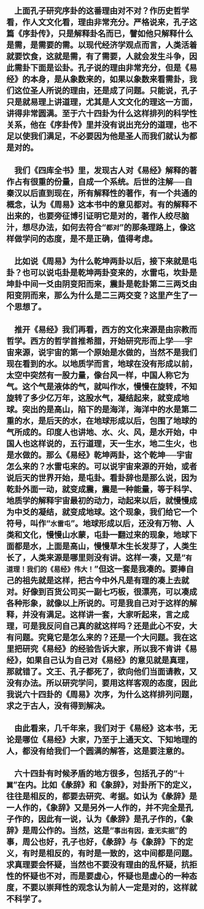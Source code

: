 &emsp;上面孔子研究序卦的这番理由对不对？作历史哲学看，作人文文化看，理由非常充分。严格说来，孔子这篇《序卦传》，只是解释卦名而已，譬如他只解释什么是需，是需要的需。以现代经济学观点而言，人类活着就要饮食，这就是需，有了需要，人就会发生斗争，因此需卦下面是讼卦。孔子说的理由非常充分，但是《易经》的本身，是从象数来的，如果以象数来看需卦，我们这位圣人所说的理由，还是成了问题。只能说，孔子只是就易理上讲道理，尤其是人文文化的理这一方面，讲得非常圆满。至于六十四卦为什么这样排列的科学性关系，他在《序卦传》里并没有说出充分的道理，也不足以使我们满足，不必要因为他是圣人而我们就认为都是对的。
---
&emsp;我们《四库全书》里，发现古人对《易经》解释的著作占有很重的份量，自成一个系统。后世的注解──自秦汉以后直到现在，所有解释性的著作，有一个共通的概念，认为《周易》这本书中的意见都对。有的解释不出来的，也要旁征博引证明它是对的，著作人绞尽脑汁，想尽办法，如何去符合“``都对``”的那条理路上，像这样做学问的态度，是不是正确，值得考虑。
---
&emsp;比如说《周易》为什么乾坤两卦以后，接下来就是屯卦？也可以说屯卦是乾坤两卦变来的，水雷屯，坎卦是坤卦中间一爻由阴变阳而来，震卦是乾卦第二三两爻由阳变阴而来，那么为什么是二三两交变？这里产生了一个思想了。
---
&emsp;推开《易经》我们再看，西方的文化来源是由宗教而哲学。西方的哲学首推希腊，开始研究形而上学──宇宙来源，说宇宙的第一个原始是水做的，当然不是我们现在看到的水。以地质学而言，地球在没有形成以前，太空中突然有一股力量，像台风一样，中国人称它为气。这个气是液体的气，就叫作水，慢慢在旋转，不知旋转了多少亿万年，这股水气，凝结起来，就变成地球。突出的是高山，陷下的是海洋，海洋中的水是第二重的水，是后天的水，在地球形成以后，包围了地球的气所成的。印度人也讲地、水、火、风，是水开始，中国人也这样说的，五行道理，天一生水，地二生火，也是水做的。那么《易经》乾坤两卦，这个乾坤──宇宙怎么来的？水雷屯来的。可以说宇宙来源的开始，或者说后天的世界开始，是屯卦。看卦辞也是那么说，因为乾卦外面一动，就变成震，震是一种能量，等于科学、地质学的解释宇宙最初的动力，动起来以后，就慢慢成为中爻的凝结，就变成地球。这个现象，我们给它一个符号，叫作“``水雷屯``”。地球形成以后，还没有万物、人类和文化，慢慢山水蒙，屯卦一翻过来的现象，地球下面都是水，上面是高山，慢慢草木生长发芽了，人类生长了，人类来源是哪里则没有讲。这样一凑，又是“``有道理！我们的《易经》伟大！``”但这一套是我凑的。要捧自己的祖先就是这样，把古今中外凡是有理的凑上去就对。好像到百货公司买一副七巧板，很漂亮，可以凑成各种形象，就像以上所说的。可是我自己对于这样的解释，并没有满足。这样讲一套，大家听起来，言之成理，可是我反问自己真的就这样吗？还是此心不安，大有问题。究竟它是怎么来的？还是一个大问题。我在这里把研究《易经》的经验告诉大家，所以我不肯讲《易经》，如果自己认为自己对《易经》的意见就是真理，那就错了。文王、孔子都死了，欲向他们当面请教，又没有办法。所以研究学问，要用这样客观的态度，因此我说六十四卦的《周易》次序，为什么这样排列问题，求之于古人，没有得到解决。
---
&emsp;由此看来，几千年来，我们对于《易经》这本书，无论是哪位《易经》大家，乃至于上通天文、下知地理的人，都没有给我们一个圆满的解答，这是要注意的。
---
&emsp;六十四卦有时候矛盾的地方很多，包括孔子的“``十翼``”在内。比如《彖辞》和《象辞》，对卦所下的定义，往往是相反的，都要去研究、考据。如认为《彖辞》是一人作的，《象辞》又是另外一人作的，并不完全是孔子作的，因此有一说，认为《彖辞》是孔子作的，《象辞》是周公作的。当然，这是“``事出有因，查无实据``”的事，周公也好，孔子也好，《彖辞》与《象辞》下的定义，有时是相反的，有时是一致的，这中间都是问题。求真理要会怀疑，当然也不要没有理由的乱怀疑，抗拒性的怀疑也不对，而是要虚心，怀疑也是虚心的一种态度，不要以崇拜性的观念认为前人一定是对的，这样就不科学了。
---
